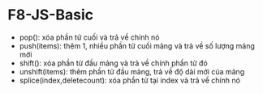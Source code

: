 # F8-JS-Basic
- pop(): xóa phần tử cuối và trả về chính nó 
- push(items): thêm 1, nhiều phần tử cuối mảng và trả về số lượng mảng mới
- shift(): xóa phần từ đầu mảng và trả về chính phần tử đó
- unshift(items): thêm phần tử đầu mảng, trả về độ dài mới của mảng
- splice(index,deletecount):  xóa phần tử tại index và trả về chính nó